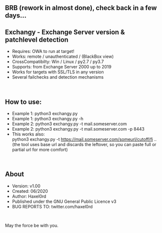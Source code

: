 ## BRB (rework in almost done), check back in a few days...

## Exchangy - Exchange Server version & patchlevel detection   
* Requires: OWA to run at target!
* Works: remote / unauthenticated / (BlackBox view)
* CrossCompatibilty: Win / Linux / py2.7 / py3.7 
* Supports: from Exchange Server 2000 up to 2019
* Works for targets with SSL/TLS in any version
* Several failchecks and detection mechanisms
<br />

## How to use:
* Example 1: python3 exchangy.py 
* Example 1: python3 exchangy.py -h
* Example 2: python3 exchangy.py -t mail.someserver.com
* Example 2: python3 exchangy.py -t mail.someserver.com -p 8443
* This works also: <br />
python3 exchangy.py -t https://mail.someserver.com/someurl/cutoff/fi .. <br />
(the tool uses base url and discards the leftover, so you can paste full or partial url for more comfort)
<br />

## About
* Version: v1.00
* Created: 06/2020
* Author: Haxel0rd
* Published under the GNU General Public Licence v3
* BUG REPORTS TO: twitter.com/haxel0rd
<br />

May the force be with you.
